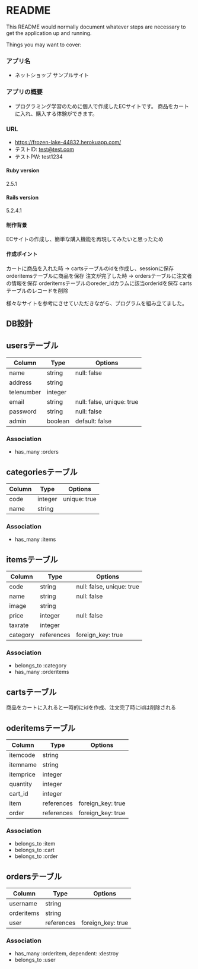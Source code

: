 # README

This README would normally document whatever steps are necessary to get the
application up and running.

Things you may want to cover:

### アプリ名
* ネットショップ サンプルサイト

### アプリの概要
* プログラミング学習のために個人で作成したECサイトです。
  商品をカートに入れ、購入する体験ができます。

### URL
* https://frozen-lake-44832.herokuapp.com/
* テストID:  test@test.com
* テストPW:  test1234

#### Ruby version  
2.5.1

#### Rails version
5.2.4.1

#### 制作背景
ECサイトの作成し、簡単な購入機能を再現してみたいと思ったため

#### 作成ポイント
カートに商品を入れた時 → cartsテーブルのidを作成し、sessionに保存
                    orderitemsテーブルに商品を保存
注文が完了した時 → ordersテーブルに注文者の情報を保存
                orderitemsテーブルのoreder_idカラムに該当orderidを保存
                cartsテーブルのレコードを削除

様々なサイトを参考にさせていただきながら、プログラムを組み立てました。

## DB設計
## usersテーブル
|Column|Type|Options|
|------|----|-------|
|name|string|null: false|
|address|string|
|telenumber|integer|
|email|string|null: false, unique: true|
|password|string|null: false|
|admin|boolean|default: false|
### Association
- has_many :orders

## categoriesテーブル
|Column|Type|Options|
|------|----|-------|
|code|integer|unique: true|
|name|string|
### Association
- has_many :items

## itemsテーブル
|Column|Type|Options|
|------|----|-------|
|code|string|null: false, unique: true|
|name|string|null: false|
|image|string|
|price|integer|null: false|
|taxrate|integer|
|category|references|foreign_key: true|
### Association
- belongs_to :category
- has_many :orderitems

## cartsテーブル
商品をカートに入れると一時的にidを作成、注文完了時にidは削除される

## oderitemsテーブル
|Column|Type|Options|
|------|----|-------|
|itemcode|string|
|itemname|string|
|itemprice|integer|
|quantity|integer|
|cart_id|integer|
|item|references|foreign_key: true|
|order|references|foreign_key: true|
### Association
- belongs_to :item
- belongs_to :cart 
- belongs_to :order

## ordersテーブル
|Column|Type|Options|
|------|----|-------|
|username|string|
|orderitems|string|
|user|references|foreign_key: true|
### Association
- has_many :orderitem, dependent: :destroy
- belongs_to :user